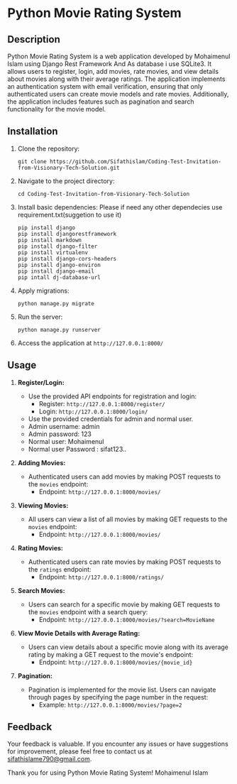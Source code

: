 # Python Movie Rating System

## Description

Python Movie Rating System is a web application developed by Mohaimenul Islam using Django Rest Framework And As database i use SQLite3. It allows users to register, login, add movies, rate movies, and view details about movies along with their average ratings. The application implements an authentication system with email verification, ensuring that only authenticated users can create movie models and rate movies. Additionally, the application includes features such as pagination and search functionality for the movie model.

## Installation

1. Clone the repository:
   ```
   git clone https://github.com/Sifathislam/Coding-Test-Invitation-from-Visionary-Tech-Solution.git
   ```

2. Navigate to the project directory:
   ```
   cd Coding-Test-Invitation-from-Visionary-Tech-Solution
   ```

3. Install basic dependencies:
   Please if need any other dependecies use requirement.txt(suggetion to use it)
   ```
   pip install django
   pip install djangorestframework
   pip install markdown      
   pip install django-filter
   pip install virtualenv
   pip install django-cors-headers
   pip install django-environ
   pip install django-email
   pip intall dj-database-url
   ```

5. Apply migrations:
   ```
   python manage.py migrate
   ```

6. Run the server:
   ```
   python manage.py runserver
   ```

7. Access the application at `http://127.0.0.1:8000/`

## Usage

1. **Register/Login:**
   - Use the provided API endpoints for registration and login:
     - Register: `http://127.0.0.1:8000/register/`
     - Login: `http://127.0.0.1:8000/login/`
   - Use the provided credentials for admin and normal user.
   - Admin username: admin
   - Admin password: 123
   - Normal user: Mohaimenul
   - Normal user Password : sifat123..

2. **Adding Movies:**
   - Authenticated users can add movies by making POST requests to the `movies` endpoint:
     - Endpoint: `http://127.0.0.1:8000/movies/`

3. **Viewing Movies:**
   - All users can view a list of all movies by making GET requests to the `movies` endpoint:
     - Endpoint: `http://127.0.0.1:8000/movies/`

4. **Rating Movies:**
   - Authenticated users can rate movies by making POST requests to the `ratings` endpoint:
     - Endpoint: `http://127.0.0.1:8000/ratings/`

5. **Search Movies:**
   - Users can search for a specific movie by making GET requests to the `movies` endpoint with a search query:
     - Endpoint: `http://127.0.0.1:8000/movies/?search=MovieName`

6. **View Movie Details with Average Rating:**
   - Users can view details about a specific movie along with its average rating by making a GET request to the movie's endpoint:
     - Endpoint: `http://127.0.0.1:8000/movies/{movie_id}`

7. **Pagination:**
   - Pagination is implemented for the movie list. Users can navigate through pages by specifying the page number in the request:
     - Example: `http://127.0.0.1:8000/movies/?page=2`

## Feedback

Your feedback is valuable. If you encounter any issues or have suggestions for improvement, please feel free to contact us at sifathislame790@gmail.com.

Thank you for using Python Movie Rating System!
Mohaimenul Islam
